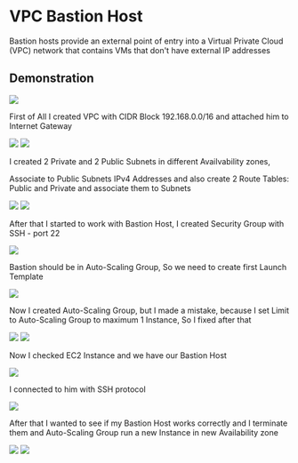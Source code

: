 # VPC Bastion Host
Bastion hosts provide an external point of entry into a Virtual Private Cloud (VPC) network that contains VMs that don't have external IP addresses

## Demonstration

<img src="https://github.com/MatveyGuralskiy/AWS/blob/main/VPC_Bastion-Host/Screens/Demonstration.png?raw=true">

First of All I created VPC with CIDR Block 192.168.0.0/16 and attached him to Internet Gateway

<img src="https://github.com/MatveyGuralskiy/AWS/blob/main/VPC_Bastion-Host/Screens/VPC-1.png?raw=true">

<img src="https://github.com/MatveyGuralskiy/AWS/blob/main/VPC_Bastion-Host/Screens/Internet-Gateway.png?raw=true">

I created 2 Private and 2 Public Subnets in different Availvability zones,

Associate to Public Subnets IPv4 Addresses and also create 2 Route Tables: Public and Private and associate them to Subnets

<img src="https://github.com/MatveyGuralskiy/AWS/blob/main/VPC_Bastion-Host/Screens/Subnets-1.png?raw=true">

<img src="https://github.com/MatveyGuralskiy/AWS/blob/main/VPC_Bastion-Host/Screens/Route-Table-1.png?raw=true">

After that I started to work with Bastion Host, I created Security Group with SSH - port 22

<img src="https://github.com/MatveyGuralskiy/AWS/blob/main/VPC_Bastion-Host/Screens/Security-group.png?raw=true">

Bastion should be in Auto-Scaling Group, So we need to create first Launch Template

<img src="https://github.com/MatveyGuralskiy/AWS/blob/main/VPC_Bastion-Host/Screens/Launch-Template.png?raw=true">

Now I created Auto-Scaling Group, but I made a mistake, because I set Limit to Auto-Scaling Group to maximum 1 Instance, So I fixed after that

<img src="https://github.com/MatveyGuralskiy/AWS/blob/main/VPC_Bastion-Host/Screens/ASG-1.png?raw=true">

<img src="https://github.com/MatveyGuralskiy/AWS/blob/main/VPC_Bastion-Host/Screens/ASG-2.png?raw=true">

Now I checked EC2 Instance and we have our Bastion Host

<img src="https://github.com/MatveyGuralskiy/AWS/blob/main/VPC_Bastion-Host/Screens/Instances-1.png?raw=true">

I connected to him with SSH protocol

<img src="https://github.com/MatveyGuralskiy/AWS/blob/main/VPC_Bastion-Host/Screens/SSH-Check-1.png?raw=true">

After that I wanted to see if my Bastion Host works correctly and I terminate them and Auto-Scaling Group run a new Instance in new Availability zone

<img src="https://github.com/MatveyGuralskiy/AWS/blob/main/VPC_Bastion-Host/Screens/Instances-2.png?raw=true">

<img src="https://github.com/MatveyGuralskiy/AWS/blob/main/VPC_Bastion-Host/Screens/SSH-Check-2.png?raw=true">
